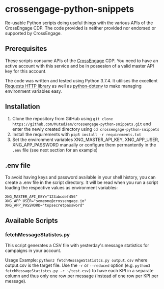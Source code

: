 # crossengage-python-snippets
Re-usable Python scripts doing useful things with the various APIs of the CrossEngage CDP. The code provided is neither provided nor endorsed or supported by CrossEngage.

## Prerequisites
These scripts consume APIs of the [CrossEngage](https://www.crossengage.io/) CDP. You need to have an active account with this service and be in possesion of a valid master API key for this account.

The code was written and tested using Python 3.7.4. It utilises the excellent [Requests HTTP library](https://2.python-requests.org/en/master/) as well as [python-dotenv](https://github.com/theskumar/python-dotenv) to make managing environment variables easy.

## Installation
1. Clone the repository from GitHub using `git clone https://github.com/MutedJam/crossengage-python-snippets.git` and enter the newly created directory using `cd crossengage-python-snippets`
2. Install the requirements with `pip3 install -r requirements.txt`
3. Set the environment variables XNG_MASTER_API_KEY, XNG_APP_USER, XNG_APP_PASSWORD manually or configure them permantently in the `.env` file (see next section for an example)

## .env file
To avoid having keys and password available in your shell history, you can create a .env file in the script directory. It will be read when you run a script loading the respective values as environment variables:

```
XNG_MASTER_API_KEY="123abcdef456"
XNG_APP_USER="someone@crossengage.io"
XNG_APP_PASSWORD="topsecretpassword"
```

## Available Scripts
### fetchMessageStatistcs.py
This script generates a CSV file with yesterday's message statistics for campaigns in your account.

Usage Example: `python3 fetchMessageStatistcs.py output.csv` where output.csv is the target file. Use the `-r` or `--reduced` option (e.g. `python3 fetchMessageStatistcs.py -r ~/test.csv)` to have each KPI in a separate column and thus only one row per message (instead of one row per KPI per message).
